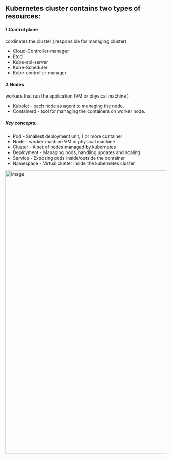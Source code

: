 Kubernetes cluster contains two types of resources:
--------------------------------------------------
#### 1.Control plane		
cordinates the cluster ( responsible for managing cluster)

- Cloud-Controller-manager
- Etcd
- Kube-api-server
- Kube-Scheduler
- Kube-controller-manager

#### 2.Nodes				
workers that run the application	(VM or physical machine )

- Kubelet - each node as agent to managing the node.
- Containerd - tool for managing the containers on worker node.


##### Key concepts:

- Pod					-  Smallest deployment unit, 1 or more container
- Node				-  worker machine VM or physical machine
- Cluster				-  A set of nodes managed by kubernetes
- Deployment			-  Managing pods, handling updates and scaling
- Service				- Exposing pods inside/outside the container
- Namespace			- Virtual cluster inside the kubernetes cluster

<img width="1402" height="882" alt="image" src="https://github.com/user-attachments/assets/27fc321d-490a-4ea1-93df-3c9e227beeff" />
